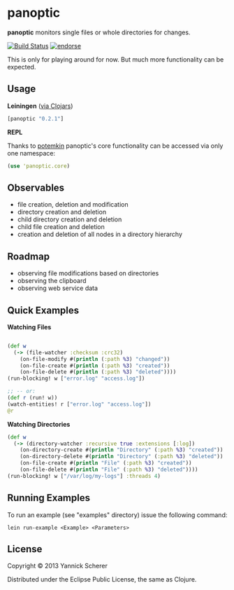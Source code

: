# panoptic

__panoptic__ monitors single files or whole directories for changes.

[![Build Status](https://travis-ci.org/xsc/panoptic.png)](https://travis-ci.org/xsc/panoptic)
[![endorse](https://api.coderwall.com/xsc/endorsecount.png)](https://coderwall.com/xsc)

This is only for playing around for now. But much more functionality can be expected.

## Usage

__Leiningen__ ([via Clojars](https://clojars.org/panoptic))

```clojure
[panoptic "0.2.1"]
```

__REPL__

Thanks to [potemkin](https://github.com/ztellman/potemkin) panoptic's core functionality can be accessed
via only one namespace:

```clojure
(use 'panoptic.core)
```

## Observables

- file creation, deletion and modification
- directory creation and deletion
- child directory creation and deletion
- child file creation and deletion
- creation and deletion of all nodes in a directory hierarchy

## Roadmap

- observing file modifications based on directories
- observing the clipboard
- observing web service data

## Quick Examples

__Watching Files__

```clojure

(def w 
  (-> (file-watcher :checksum :crc32)
    (on-file-modify #(println (:path %3) "changed"))
    (on-file-create #(println (:path %3) "created"))
    (on-file-delete #(println (:path %3) "deleted"))))
(run-blocking! w ["error.log" "access.log"])

;; -- or:
(def r (run! w))
(watch-entities! r ["error.log" "access.log"])
@r
```

__Watching Directories__

```clojure
(def w
  (-> (directory-watcher :recursive true :extensions [:log])
    (on-directory-create #(println "Directory" (:path %3) "created"))
    (on-directory-delete #(println "Directory" (:path %3) "deleted"))
    (on-file-create #(println "File" (:path %3) "created"))
    (on-file-delete #(println "File" (:path %3) "deleted"))))
(run-blocking! w ["/var/log/my-logs"] :threads 4)
```

## Running Examples

To run an example (see "examples" directory) issue the following command:

```
lein run-example <Example> <Parameters>
```

## License

Copyright &copy; 2013 Yannick Scherer

Distributed under the Eclipse Public License, the same as Clojure.
